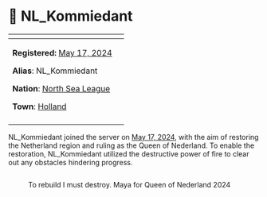 # 👤 NL\_Kommiedant

<table data-view="cards" data-full-width="false"><thead><tr><th></th><th data-hidden data-card-cover data-type="files"></th></tr></thead><tbody><tr><td><p><strong>Registered:</strong> <a href="../../../server-dates/may-24.md#may-17">May 17, 2024</a></p><p><strong>Alias</strong>: NL_Kommiedant</p><p><strong>Nation</strong>: <a href="../nations/north-sea-league.md">North Sea League</a></p><p><strong>Town</strong>: <a href="../towns/amsterdam.md">Holland</a></p></td><td></td></tr><tr><td><img src="../../../.gitbook/assets/NL_KommiedantSkin.png" alt=""></td><td></td></tr></tbody></table>

NL\_Kommiedant joined the server on [May 17, 2024](../../../server-dates/may-24.md#may-17), with the aim of restoring the Netherland region and ruling as the Queen of Nederland. To enable the restoration, NL\_Kommiedant utilized the destructive power of fire to clear out any obstacles hindering progress.

<figure><img src="../../../.gitbook/assets/screenshoot1.png" alt=""><figcaption><p>To rebuild I must destroy. Maya for Queen of Nederland 2024</p></figcaption></figure>
